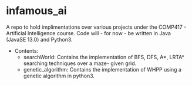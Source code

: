 # infamous_ai
A repo to hold implimentations over various projects under the COMP417 - Artificial Intelligence course. Code will - for now - be written in Java (JavaSE 13.0) and Python3.

- Contents:
    - searchWorld: Contains the implementation of BFS, DFS, A*, LRTA* searching techniques over a maze- given grid.
    - genetic_algorithm: Contains the implementation of WHPP using a genetic algorithm in python3.
